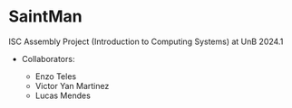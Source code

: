 # SaintMan
ISC Assembly Project (Introduction to Computing Systems) at UnB 2024.1

- Collaborators:
  
  - Enzo Teles
  - Victor Yan Martinez
  - Lucas Mendes
